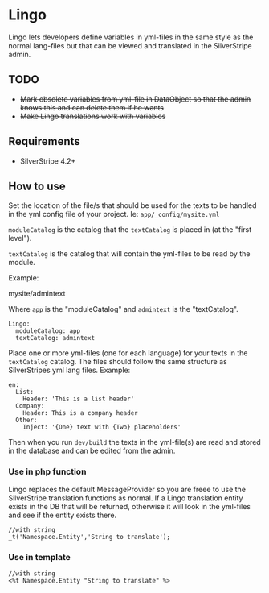 # Lingo

Lingo lets developers define variables in yml-files in the same style as the normal lang-files but that can be viewed and translated in the SilverStripe admin.

## TODO
* ~~Mark obsolete variables from yml-file in DataObject so that the admin knows this and can delete them if he wants~~
* ~~Make Lingo translations work with variables~~ 
## Requirements

* SilverStripe 4.2+

## How to use

Set the location of the file/s that should be used for the texts to be handled in the yml config file of your project. Ie:  `app/_config/mysite.yml`

`moduleCatalog` is the catalog that the `textCatalog` is placed in (at the "first level").

`textCatalog` is the catalog that will contain the yml-files to be read by the module.

Example:

mysite/admintext

Where `app` is the "moduleCatalog" and `admintext` is the "textCatalog".

```
Lingo:
  moduleCatalog: app
  textCatalog: admintext
```
Place one or more yml-files (one for each language) for your texts in the `textCatalog` catalog.
The files should follow the same structure as SilverStripes yml lang files.
Example:

```
en:
  List:
    Header: 'This is a list header'
  Company:
    Header: This is a company header
  Other:
    Inject: '{One} text with {Two} placeholders'
```

Then when you run `dev/build` the texts in the yml-file(s) are read and stored in the database and can be edited from the admin.

### Use in php function
Lingo replaces the default MessageProvider so you are freee to use the SilverStripe translation 
functions as normal. If a Lingo translation entity exists in the DB that will be returned, 
otherwise it will look in the yml-files and see if the entity exists there.
```
//with string
_t('Namespace.Entity','String to translate');

```

### Use in template
```
//with string
<%t Namespace.Entity "String to translate" %>

```
